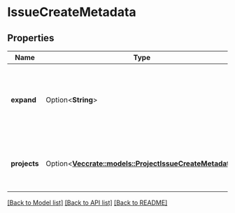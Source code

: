 # IssueCreateMetadata

## Properties

Name | Type | Description | Notes
------------ | ------------- | ------------- | -------------
**expand** | Option<**String**> | Expand options that include additional project details in the response. | [optional][readonly]
**projects** | Option<[**Vec<crate::models::ProjectIssueCreateMetadata>**](ProjectIssueCreateMetadata.md)> | List of projects and their issue creation metadata. | [optional][readonly]

[[Back to Model list]](../README.md#documentation-for-models) [[Back to API list]](../README.md#documentation-for-api-endpoints) [[Back to README]](../README.md)


